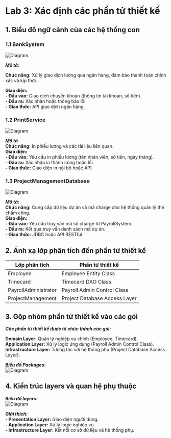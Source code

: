 # Lab 3: Xác định các phần tử thiết kế

## 1. Biểu đồ ngữ cảnh của các hệ thống con

### 1.1 BankSystem
![Diagram](https://www.planttext.com/api/plantuml/png/H8v12W8n34NtFKNeVd3lGeQA-q9F4AOHYcqp974nPtFXaRo27HNSXRpta_zwF6Sr5Bktwd0n5eYu2TUQDZLgW0en_KZ0VlklGt8k9fYcqnZX23vHpv2Bq6AGQMKj1YROTQGBT_KkVFNuqS_ShqKQxknm4HaFX7GT8datZrjxfJS0003__mC0). <br>

***Mô tả:*** 

**Chức năng:**  Xử lý giao dịch lương qua ngân hàng, đảm bảo thanh toán chính xác và kịp thời.

**Giao diện:** <br>
  **- Đầu vào:** Giao dịch chuyển khoản (thông tin tài khoản, số tiền).<br>
  **- Đầu ra:** Xác nhận hoặc thông báo lỗi.<br>
  **- Giao thức:** API giao dịch ngân hàng.<br>
### 1.2 PrintService <br>
![Diagram](https://www.planttext.com/api/plantuml/png/D8x12SCm34NldaBudWLwA84kOE89HAeMWIsxibBmR3rafAvGREZjmtiF_lTphirGxSZ9uMv58M3NabBipIW3DWZnJvJ58kcRTvfWYyw52Cjo7Hiku3Tw7TGCAlQMk48T2SlJko5CSNgt8W_MZCP5l5j9xkF03m00__y30000) <br>

***Mô tả*** <br>
**Chức năng:** In phiếu lương và các tài liệu liên quan. <br>
**Giao diện:**<br>
 **- Đầu vào:** Yêu cầu in phiếu lương (tên nhân viên, số tiền, ngày tháng).<br>
 **- Đầu ra:** Xác nhận in thành công hoặc lỗi.<br>
 **- Giao thức:** Giao diện in nội bộ hoặc API.<br>

### 1.3 ProjectManagementDatabase
![Diagram](https://www.planttext.com/api/plantuml/png/F8ux3i8m44HxdsALFXUWG2dIHhBm2HPx543-W7U3bBDHS2Ik00w2RgJtPZIlntCGvQfBYeQzbagMrrfYTAie4h6GTJzIomLU9yuy8o7hoCf75cpMD1fZ7VNzlcNQKNV0RO4eNRyzyYUkCyYN0EbCapRPDVUpVJ-7FnoGGxlq1W00__y30000
)

***Mô tả:*** <br>
**Chức năng:** Cung cấp dữ liệu dự án và mã charge cho hệ thống quản lý thẻ chấm công. <br>
**Giao diện:** <br>
  **- Đầu vào:** Yêu cầu truy vấn mã số charge từ PayrollSystem.<br>
  **- Đầu ra:** Kết quả truy vấn danh sách mã dự án.<br>
  **- Giao thức:** JDBC hoặc API RESTful.<br>

## 2. Ánh xạ lớp phân tích đến phần tử thiết kế

| Lớp phân tích         | Phần tử thiết kế                |
|----------------------|--------------------------------|
| Employee             | Employee Entity Class          |
| Timecard             | Timecard DAO Class             |
| PayrollAdministrator | Payroll Admin Control Class    |
| ProjectManagement    | Project Database Access Layer  |

## 3. Gộp nhóm phần tử thiết kế vào các gói
***Các phần tử thiết kế được tổ chức thành các gói:*** <br>

**Domain Layer:** Quản lý nghiệp vụ chính (Employee, Timecard).<br>
**Application Layer:** Xử lý logic ứng dụng (Payroll Admin Control Class).<br>
**Infrastructure Layer:** Tương tác với hệ thống phụ (Project Database Access Layer).<br>

***Biểu đồ Packages:*** <br>
![Diagram](https://www.planttext.com/api/plantuml/png/R8yx2i9G44Nxjuf7Lf9WB0GB2pTmdOpozFsOcHGXk38Bb-GMZ8qYfBm7pe7xUZnRDOYDAReAkk72lkbBGiX-ZucbyRFpdY9K_JRLM2RcBpY6n0GPtDtzxAxM60WMoahYW4bAZDsGGjwKRCluatVvB52JaMmKNl6bN9ciX-44vOw8LPT2otduV7W3003__mC0)

## 4. Kiến trúc layers và quan hệ phụ thuộc
***Biểu đồ layers:*** <br>
![Diagram](https://www.planttext.com/api/plantuml/png/R90x3i8m38RtdCBgtYkWyXegTK12JAY32QQAQ9F8JX08SJ86ZiGLQ650VQoV_y-_vVVpbKb03h6fbKTzneeWsJ09sO31E0i5teWJk2k0_Iw7fMkyi-rKIlLGVsVkVMtqM5b4CPP4e72LqNqdjoT62HnrY4mzROK13oW4SwrRk-pO-Xg8BTQm9RwO5d-t3Ow2D9sDMuVWbngLJCScUZEon-vb7m000F__0m00) <br>

***Giải thích:*** <br>
**- Presentation Layer:** Giao diện người dùng.<br>
**- Application Layer:** Xử lý logic nghiệp vụ.<br>
**- Infrastructure Layer:** Kết nối cơ sở dữ liệu và hệ thống phụ.<br>


